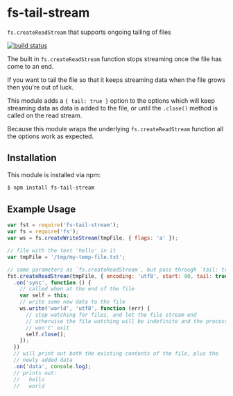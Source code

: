 # fs-tail-stream

`fs.createReadStream` that supports ongoing tailing of files

[![build status](https://secure.travis-ci.org/eugeneware/fs-tail-stream.png)](http://travis-ci.org/eugeneware/fs-tail-stream)

The built in `fs.createReadStream` function stops streaming once the file has
come to an end.

If you want to tail the file so that it keeps streaming data when the file grows
then you're out of luck.

This module adds a `{ tail: true }` option to the options which will keep
streaming data as data is added to the file, or until the `.close()` method
is called on the read stream.

Because this module wraps the underlying `fs.createReadStream` function all
the options work as expected.

## Installation

This module is installed via npm:

``` bash
$ npm install fs-tail-stream
```

## Example Usage

``` js
var fst = require('fs-tail-stream');
var fs = require('fs');
var ws = fs.createWriteStream(tmpFile, { flags: 'a' });

// file with the text 'hello' in it
var tmpFile = '/tmp/my-temp-file.txt';

// same parameters as `fs.createReadStream`, but pass through `tail: true`
fst.createReadStream(tmpFile, { encoding: 'utf8', start: 80, tail: true })
  .on('sync', function () {
    // called when at the end of the file
    var self = this;
    // write some new data to the file
    ws.write('world', 'utf8', function (err) {
      // stop watching for files, and let the file stream end
      // otherwise the file watching will be indefinite and the process
      // won't' exit
      self.close();
    });
  })
  // will print out both the existing contents of the file, plus the
  // newly added data
  .on('data', console.log);
  // prints out:
  //   hello
  //   world
```
